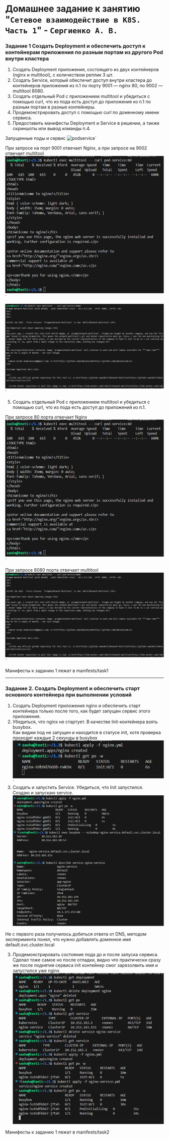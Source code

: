 # Домашнее задание к занятию "`Сетевое взаимодействие в K8S. Часть 1`" - `Сергиенко А. В.`

### Задание 1 Создать Deployment и обеспечить доступ к контейнерам приложения по разным портам из другого Pod внутри кластера
1. Создать Deployment приложения, состоящего из двух контейнеров (nginx и multitool), с количеством реплик 3 шт.
2. Создать Service, который обеспечит доступ внутри кластера до контейнеров приложения из п.1 по порту 9001 — nginx 80, по 9002 — multitool 8080.
3. Создать отдельный Pod с приложением multitool и убедиться с помощью curl, что из пода есть доступ до приложения из п.1 по разным портам в разные контейнеры.
4. Продемонстрировать доступ с помощью curl по доменному имени сервиса.
5. Предоставить манифесты Deployment и Service в решении, а также скриншоты или вывод команды п.4.    

Запущенные поды и сервис
![podservice](https://github.com/SashkaSer/kuber/blob/main/1.3/img/podservice.png)`  

При запросе на порт 9001 отвечает Nginx, а при запросе на 9002 отвечает multitool
![nginx](https://github.com/SashkaSer/kuber/blob/main/1.3/img/nginx.png)`  

![multitool](https://github.com/SashkaSer/kuber/blob/main/1.3/img/multitool.png)`

5. Создать отдельный Pod с приложением multitool и убедиться с помощью curl, что из пода есть доступ до приложений из п.1.

При запросе 80 порта отвечает Nginx
![nginx](https://github.com/SashkaSer/kuber/blob/main/1.3/img/nginx.png)`  

При запросе 8080 порта отвечает multitool
![nginx](https://github.com/SashkaSer/kuber/blob/main/1.3/img/multitool.png)`  

Манифесты к заданию 1 лежат в manifests/task1

---
### Задание 2. Создать Deployment и обеспечить старт основного контейнера при выполнении условий

1. Создать Deployment приложения nginx и обеспечить старт контейнера только после того, как будет запущен сервис этого приложения.
2. Убедиться, что nginx не стартует. В качестве Init-контейнера взять busybox.  
Как видим под не запущен и находится в статусе init, хотя проверка проходит каждые 2 секунды в busybox
![init](https://github.com/SashkaSer/kuber/blob/main/1.3/img/init.png)`
3. Создать и запустить Service. Убедиться, что Init запустился.  
Создаю и запускаю service.
![nslookup](https://github.com/SashkaSer/kuber/blob/main/1.3/img/nslookup.png)

Не с первого раза получилось добиться ответа от DNS, методом эксперимента понял, что нужно добавлять доменное имя default.svc.cluster.local  

3. Продемонстрировать состояние пода до и после запуска сервиса.
Сделал тоже самое но после отладки, видно что практически сразу же после поднятия сервиса init контейнер смог зарезолвить имя и запустился уже nginx  
![nslookup2](https://github.com/SashkaSer/kuber/blob/main/1.3/img/nslookup2.png)  

Манифесты к заданию 1 лежат в manifests/task2